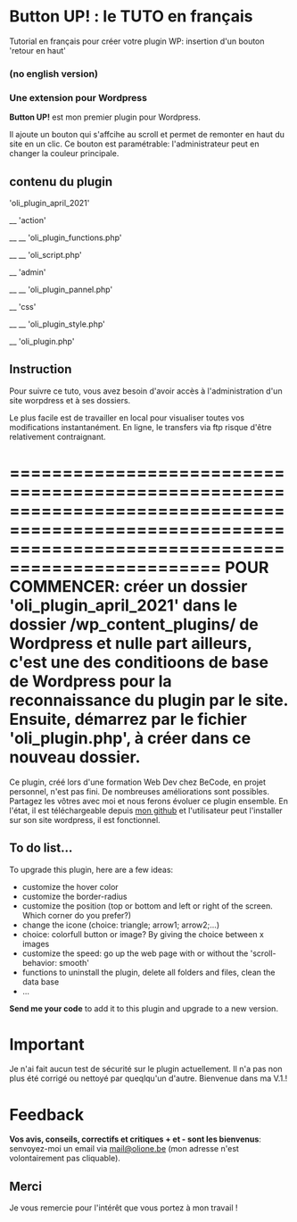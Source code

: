 # Button UP! : le TUTO en français 
Tutorial en français pour créer votre plugin WP: insertion d'un bouton 'retour en haut'
### (no english version)

### Une extension pour Wordpress

__Button UP!__  est mon premier plugin pour Wordpress.

Il ajoute un bouton qui s'affcihe au scroll et permet de remonter en haut du site en un clic. Ce bouton est paramétrable: l'administrateur peut en changer la couleur principale.


## contenu du plugin

'oli_plugin_april_2021'

__ 'action'

__ __ 'oli_plugin_functions.php'

__ __ 'oli_script.php'

__ 'admin'

__ __ 'oli_plugin_pannel.php'

__ 'css'

__ __ 'oli_plugin_style.php'

__ 'oli_plugin.php'



## Instruction

Pour suivre ce tuto, vous avez besoin d'avoir accès à l'administration d'un site worpdress et à ses dossiers.

Le plus facile est de travailler en local pour visualiser toutes vos modifications instantanément. En ligne, le transfers via ftp risque d'être relativement contraignant.

======================================================================================================================================================
__POUR COMMENCER: créer un dossier 'oli_plugin_april_2021' dans le dossier /wp_content_plugins/ de Wordpress et nulle part ailleurs, c'est une des conditioons de base de Wordpress pour la reconnaissance du plugin par le site. Ensuite, démarrez par le fichier 'oli_plugin.php', à créer dans ce nouveau dossier.__
======================================================================================================================================================

Ce plugin, créé lors d'une formation Web Dev chez BeCode, en projet personnel, n'est pas fini. De nombreuses améliorations sont possibles. Partagez les vôtres avec moi et nous ferons évoluer ce plugin ensemble. En l'état, il est téléchargeable depuis [mon github](https://github.com/OlivierCharlier/button_up_WP_plugin) et l'utilisateur peut l'installer sur son site wordpress, il est fonctionnel.


## To do list...

To upgrade this plugin, here are a few ideas:
* customize the hover color
* customize the border-radius
* customize the position (top or bottom and left or right of the screen. Which corner do you prefer?)
* change the icone (choice: triangle; arrow1; arrow2;...)
* choice: colorfull button or image? By giving the choice between x images
* customize the speed: go up the web page with or without the 'scroll-behavior: smooth'
* functions to uninstall the plugin, delete all folders and files, clean the data base
* ...


__Send me your code__ to add it to this plugin and upgrade to a new version.


# Important
Je n'ai fait aucun test de sécurité sur le plugin actuellement. Il n'a pas non plus été corrigé ou nettoyé par queqlqu'un d'autre. Bienvenue dans ma V.1.!

# Feedback
__Vos avis, conseils, correctifs et critiques + et -  sont les bienvenus__: senvoyez-moi un email via mail@olione.be (mon adresse n'est volontairement pas cliquable).


## Merci 

Je vous remercie pour l'intérêt que vous portez à mon travail !
